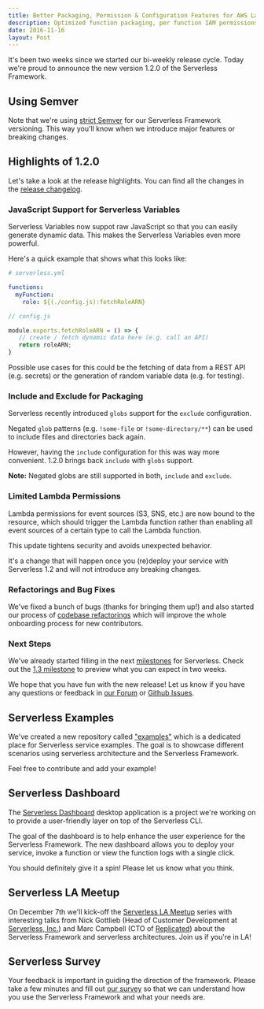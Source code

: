```yaml
---
title: Better Packaging, Permission & Configuration Features for AWS Lambda - Serverless Framework V1.2
description: Optimized function packaging, per function IAM permissions, and new configuration options available in Serverless v1.2
date: 2016-11-16
layout: Post
---
```


It's been two weeks since we started our bi-weekly release cycle. Today we're proud to announce the new version 1.2.0 of the Serverless Framework.

## Using Semver

Note that we're using [strict Semver](http://semver.org/) for our Serverless Framework versioning. This way you'll know when we introduce major features or breaking changes.

## Highlights of 1.2.0

Let's take a look at the release highlights. You can find all the changes in the [release changelog](https://github.com/serverless/serverless/releases/tag/v1.2.0).

### JavaScript Support for Serverless Variables

Serverless Variables now suppot raw JavaScript so that you can easily generate dynamic data. This makes the Serverless Variables even more powerful.

Here's a quick example that shows what this looks like:

```yml
# serverless.yml

functions:
  myFunction:
    role: ${(./config.js):fetchRoleARN}
```

```javascript
// config.js

module.exports.fetchRoleARN = () => {
   // create / fetch dynamic data here (e.g. call an API)
   return roleARN;
}
```

Possible use cases for this could be the fetching of data from a REST API (e.g. secrets) or the generation of random variable data (e.g. for testing).

### Include and Exclude for Packaging

Serverless recently introduced `globs` support for the `exclude` configuration.

Negated `glob` patterns (e.g. `!some-file` or `!some-directory/**`) can be used to include files and directories back again.

However, having the `include` configuration for this was way more convenient. 1.2.0 brings back `include` with `globs` support.

**Note:** Negated globs are still supported in both, `include` and `exclude`.

### Limited Lambda Permissions

Lambda permissions for event sources (S3, SNS, etc.) are now bound to the resource, which should trigger the Lambda function rather than enabling all event sources of a certain type to call the Lambda function.

This update tightens security and avoids unexpected behavior.

It's a change that will happen once you (re)deploy your service with Serverless 1.2 and will not introduce any breaking changes.

### Refactorings and Bug Fixes

We've fixed a bunch of bugs (thanks for bringing them up!) and also started our process of [codebase refactorings](https://github.com/serverless/serverless/issues/2645) which will improve the whole onboarding process for new contributors.

### Next Steps

We've already started filling in the next [milestones](https://github.com/serverless/serverless/milestones) for Serverless. Check out the [1.3 milestone](https://github.com/serverless/serverless/milestone/17) to preview what you can expect in two weeks.

We hope that you have fun with the new release! Let us know if you have any questions or feedback in [our Forum](http://forum.serverless.com/) or [Github Issues](https://github.com/serverless/serverless/issues).

## Serverless Examples

We've created a new repository called ["examples"](https://github.com/serverless/examples) which is a dedicated place for Serverless service examples. The goal is to showcase different scenarios using serverless architecture and the Serverless Framework.

Feel free to contribute and add your example!

## Serverless Dashboard

The [Serverless Dashboard](https://github.com/serverless/dashboard) desktop application is a project we're working on to provide a user-friendly layer on top of the Serverless CLI.

The goal of the dashboard is to help enhance the user experience for the Serverless Framework. The new dashboard allows you to deploy your service, invoke a function or view the function logs with a single click.

You should definitely give it a spin! Please let us know what you think.

## Serverless LA Meetup

On December 7th we'll kick-off the [Serverless LA Meetup](https://www.meetup.com/Serverless-LA) series with interesting talks from Nick Gottlieb (Head of Customer Development at [Serverless, Inc.](http://serverless.com)) and Marc Campbell (CTO of [Replicated](https://www.replicated.com/)) about the Serverless Framework and serverless architectures. Join us if you're in LA!

## Serverless Survey

Your feedback is important in guiding the direction of the framework. Please take a few minutes and fill out [our survey](https://docs.google.com/a/serverless.com/forms/d/1F7rRx01NMDmmLiDiEzc0iKGTlyEx1RrzItRvvoe6a4A/edit?usp=drive_web) so that we can understand how you use the Serverless Framework and what your needs are.
